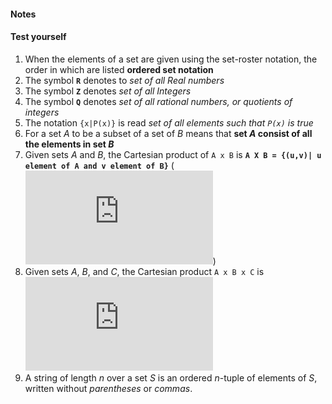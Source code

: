 #### Notes

#### Test yourself

1. When the elements of a set are given using the set-roster notation, the order in which are listed **ordered set notation**
2. The symbol **`R`** denotes to *set of all Real numbers*
3. The symbol **`Z`** denotes *set of all Integers*
4. The symbol **`Q`** denotes *set of all rational numbers, or quotients of integers*
5. The notation `{x|P(x)}` is read *set of all elements such that `P(x)` is true*
6. For a set *A* to be a subset of a set of *B* means that **set *A* consist of all the elements in set *B***
7. Given sets *A* and *B*, the Cartesian product of `A x B` is **`A X B = {(u,v)| u element of A and v element of B}`** (![](https://latex.codecogs.com/svg.latex?%5Cinline%20%7B%5Ccolor%7BBlack%7D%20A%20%5Ctimes%20B%20%3D%20%5C%7B%28u%2Cv%29%20%7C%20u%20%5Cin%20A%20%5C%3A%20and%20%5C%3A%20v%20%5Cin%20B%5C%7D%7D))
8.  Given sets *A*, *B*, and *C*, the Cartesian product `A x B x C` is ![](https://latex.codecogs.com/svg.latex?%5Cinline%20A%20%5Ctimes%20B%20%5Ctimes%20C%20%3D%20%5C%7B%28u%2Cv%2Cw%29%20%7C%20u%20%5Cin%20A%20%5C%3A%20%2C%20%5C%3A%20v%20%5Cin%20B%20%5C%3Aand%5C%3A%20w%20%5Cin%20C%20%5C%7D)
9. A string of length *n* over a set *S* is an ordered *n*-tuple of elements of *S*, written without *parentheses* or *commas*.

